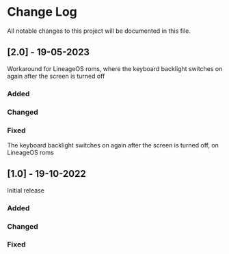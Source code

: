 # Change Log
All notable changes to this project will be documented in this file.

## [2.0] - 19-05-2023
Workaround for LineageOS roms, where the keyboard backlight switches on again after the screen is turned off

### Added

### Changed

### Fixed
The keyboard backlight switches on again after the screen is turned off, on LineageOS roms


## [1.0] - 19-10-2022
Initial release

### Added
 
### Changed
 
### Fixed
